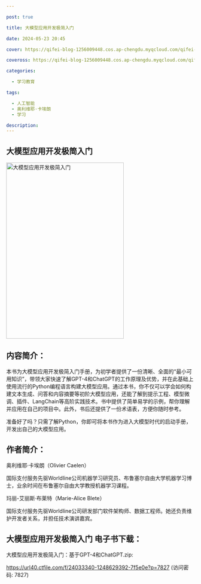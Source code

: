 ```yaml
---

post: true

title: 大模型应用开发极简入门

date: 2024-05-23 20:45

cover: https://qifei-blog-1256009448.cos.ap-chengdu.myqcloud.com/qifei-blog/66110d7468eb935713e24c14.jpg

coveross: https://qifei-blog-1256009448.cos.ap-chengdu.myqcloud.com/qifei-blog/66110d7468eb935713e24c14.jpg

categories:

  - 学习教育

tags:

  - 人工智能
  - 奥利维耶·卡埃朗
  - 学习

description:
---
```


## 大模型应用开发极简入门
<img alt="大模型应用开发极简入门 " class="aligncenter loading" data-was-processed="true" decoding="async" fetchpriority="high" height="471" src="https://qifei-blog-1256009448.cos.ap-chengdu.myqcloud.com/qifei-blog/66110d7468eb935713e24c14.jpg" style="cursor: zoom-in;" width="314"/>

## 内容简介：

本书为大模型应用开发极简入门手册，为初学者提供了一份清晰、全面的“最小可用知识”，带领大家快速了解GPT-4和ChatGPT的工作原理及优势，并在此基础上使用流行的Python编程语言构建大模型应用。通过本书，你不仅可以学会如何构建文本生成、问答和内容摘要等初阶大模型应用，还能了解到提示工程、模型微调、插件、LangChain等高阶实践技术。书中提供了简单易学的示例，帮你理解并应用在自己的项目中。此外，书后还提供了一份术语表，方便你随时参考。

准备好了吗？只需了解Python，你即可将本书作为进入大模型时代的启动手册，开发出自己的大模型应用。

## 作者简介：

奥利维耶·卡埃朗（Olivier Caelen）

国际支付服务先驱Worldline公司机器学习研究员、布鲁塞尔自由大学机器学习博士，业余时间在布鲁塞尔自由大学教授机器学习课程。

玛丽-艾丽斯·布莱特（Marie-Alice Blete）

国际支付服务先驱Worldline公司研发部门软件架构师、数据工程师。她还负责维护开发者关系，并担任技术演讲嘉宾。

## 大模型应用开发极简入门 电子书下载：
大模型应用开发极简入门：基于GPT-4和ChatGPT.zip: 

https://url40.ctfile.com/f/24033340-1248629392-7f5e0e?p=7827 (访问密码: 7827)
